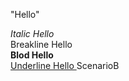 "Hello" 


<i> Italic Hello</i>
<br> Breakline Hello</br>
<b> Blod Hello<br> </b>
<u> Underline Hello </u>
ScenarioB
